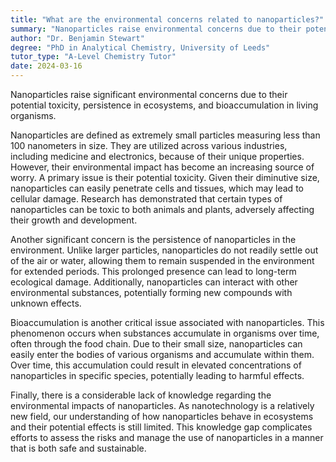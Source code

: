 ```yaml
---
title: "What are the environmental concerns related to nanoparticles?"
summary: "Nanoparticles raise environmental concerns due to their potential toxicity, persistence in nature, and ability to bioaccumulate in ecosystems, posing risks to wildlife and human health."
author: "Dr. Benjamin Stewart"
degree: "PhD in Analytical Chemistry, University of Leeds"
tutor_type: "A-Level Chemistry Tutor"
date: 2024-03-16
---
```


Nanoparticles raise significant environmental concerns due to their potential toxicity, persistence in ecosystems, and bioaccumulation in living organisms.

Nanoparticles are defined as extremely small particles measuring less than $100$ nanometers in size. They are utilized across various industries, including medicine and electronics, because of their unique properties. However, their environmental impact has become an increasing source of worry. A primary issue is their potential toxicity. Given their diminutive size, nanoparticles can easily penetrate cells and tissues, which may lead to cellular damage. Research has demonstrated that certain types of nanoparticles can be toxic to both animals and plants, adversely affecting their growth and development.

Another significant concern is the persistence of nanoparticles in the environment. Unlike larger particles, nanoparticles do not readily settle out of the air or water, allowing them to remain suspended in the environment for extended periods. This prolonged presence can lead to long-term ecological damage. Additionally, nanoparticles can interact with other environmental substances, potentially forming new compounds with unknown effects.

Bioaccumulation is another critical issue associated with nanoparticles. This phenomenon occurs when substances accumulate in organisms over time, often through the food chain. Due to their small size, nanoparticles can easily enter the bodies of various organisms and accumulate within them. Over time, this accumulation could result in elevated concentrations of nanoparticles in specific species, potentially leading to harmful effects.

Finally, there is a considerable lack of knowledge regarding the environmental impacts of nanoparticles. As nanotechnology is a relatively new field, our understanding of how nanoparticles behave in ecosystems and their potential effects is still limited. This knowledge gap complicates efforts to assess the risks and manage the use of nanoparticles in a manner that is both safe and sustainable.
    